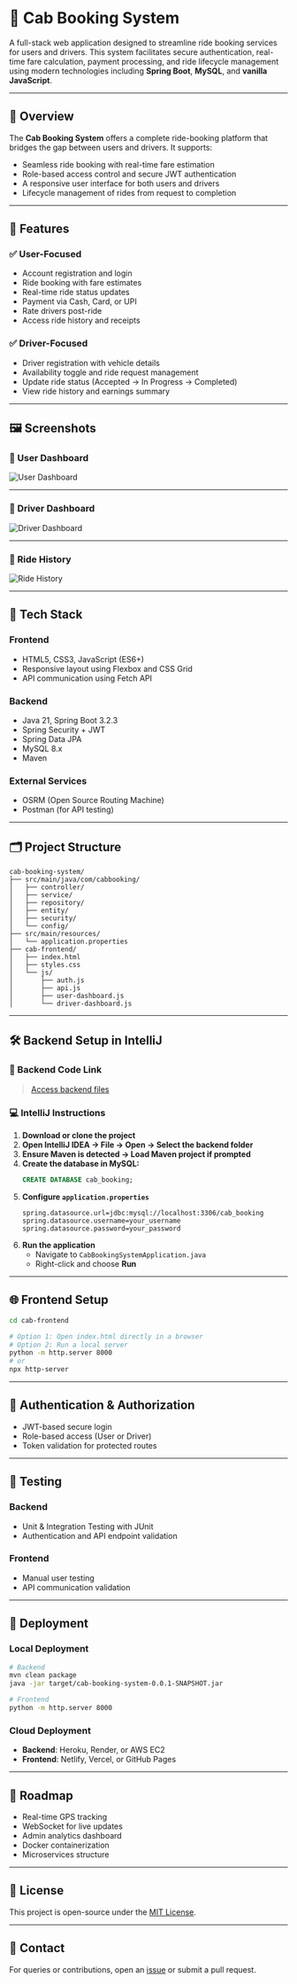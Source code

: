 
# 🚖 Cab Booking System

A full-stack web application designed to streamline ride booking services for users and drivers. This system facilitates secure authentication, real-time fare calculation, payment processing, and ride lifecycle management using modern technologies including **Spring Boot**, **MySQL**, and **vanilla JavaScript**.

---

## 📌 Overview

The **Cab Booking System** offers a complete ride-booking platform that bridges the gap between users and drivers. It supports:

- Seamless ride booking with real-time fare estimation  
- Role-based access control and secure JWT authentication  
- A responsive user interface for both users and drivers  
- Lifecycle management of rides from request to completion

---

## 🎯 Features

### ✅ User-Focused
- Account registration and login  
- Ride booking with fare estimates  
- Real-time ride status updates  
- Payment via Cash, Card, or UPI  
- Rate drivers post-ride  
- Access ride history and receipts

### ✅ Driver-Focused
- Driver registration with vehicle details  
- Availability toggle and ride request management  
- Update ride status (Accepted → In Progress → Completed)  
- View ride history and earnings summary

---

## 🖼️ Screenshots

### 👤 User Dashboard

![User Dashboard](./UserDashboard.jpg)

---

### 🚗 Driver Dashboard

![Driver Dashboard](./driver-dashboard.jpg)

---

### 📑 Ride History

![Ride History](./ride-history.jpg)

---

## 🧱 Tech Stack

### Frontend
- HTML5, CSS3, JavaScript (ES6+)
- Responsive layout using Flexbox and CSS Grid
- API communication using Fetch API

### Backend
- Java 21, Spring Boot 3.2.3
- Spring Security + JWT
- Spring Data JPA
- MySQL 8.x
- Maven

### External Services
- OSRM (Open Source Routing Machine)
- Postman (for API testing)

---

## 🗂️ Project Structure

```
cab-booking-system/
├── src/main/java/com/cabbooking/
│   ├── controller/
│   ├── service/
│   ├── repository/
│   ├── entity/
│   ├── security/
│   └── config/
├── src/main/resources/
│   └── application.properties
├── cab-frontend/
│   ├── index.html
│   ├── styles.css
│   └── js/
│       ├── auth.js
│       ├── api.js
│       ├── user-dashboard.js
│       └── driver-dashboard.js
```

---

## 🛠️ Backend Setup in IntelliJ

### 🔗 Backend Code Link
> [Access backend files](https://drive.google.com/drive/folders/1yG61tS2x0GLVrfIypz3GVNabNJ6hjQVG?usp=sharing)

### 💻 IntelliJ Instructions

1. **Download or clone the project**
2. **Open IntelliJ IDEA → File → Open → Select the backend folder**
3. **Ensure Maven is detected → Load Maven project if prompted**
4. **Create the database in MySQL:**
   ```sql
   CREATE DATABASE cab_booking;
   ```
5. **Configure `application.properties`**
   ```properties
   spring.datasource.url=jdbc:mysql://localhost:3306/cab_booking
   spring.datasource.username=your_username
   spring.datasource.password=your_password
   ```
6. **Run the application**
   - Navigate to `CabBookingSystemApplication.java`
   - Right-click and choose **Run**

---

## 🌐 Frontend Setup

```bash
cd cab-frontend

# Option 1: Open index.html directly in a browser
# Option 2: Run a local server
python -m http.server 8000
# or
npx http-server
```

---

## 🔐 Authentication & Authorization

- JWT-based secure login
- Role-based access (User or Driver)
- Token validation for protected routes

---

## 🧪 Testing

### Backend
- Unit & Integration Testing with JUnit
- Authentication and API endpoint validation

### Frontend
- Manual user testing
- API communication validation

---

## 🚀 Deployment

### Local Deployment

```bash
# Backend
mvn clean package
java -jar target/cab-booking-system-0.0.1-SNAPSHOT.jar

# Frontend
python -m http.server 8000
```

### Cloud Deployment

- **Backend**: Heroku, Render, or AWS EC2
- **Frontend**: Netlify, Vercel, or GitHub Pages

---

## 🧭 Roadmap

- Real-time GPS tracking
- WebSocket for live updates
- Admin analytics dashboard
- Docker containerization
- Microservices structure

---

## 📄 License

This project is open-source under the [MIT License](LICENSE).

---

## 🙌 Contact

For queries or contributions, open an [issue](https://github.com/your-username/cab-booking-system/issues) or submit a pull request.
